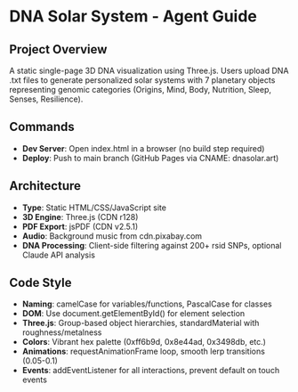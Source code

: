 # DNA Solar System - Agent Guide

## Project Overview
A static single-page 3D DNA visualization using Three.js. Users upload DNA .txt files to generate personalized solar systems with 7 planetary objects representing genomic categories (Origins, Mind, Body, Nutrition, Sleep, Senses, Resilience).

## Commands
- **Dev Server**: Open index.html in a browser (no build step required)
- **Deploy**: Push to main branch (GitHub Pages via CNAME: dnasolar.art)

## Architecture
- **Type**: Static HTML/CSS/JavaScript site
- **3D Engine**: Three.js (CDN r128)
- **PDF Export**: jsPDF (CDN v2.5.1)
- **Audio**: Background music from cdn.pixabay.com
- **DNA Processing**: Client-side filtering against 200+ rsid SNPs, optional Claude API analysis

## Code Style
- **Naming**: camelCase for variables/functions, PascalCase for classes
- **DOM**: Use document.getElementById() for element selection
- **Three.js**: Group-based object hierarchies, standardMaterial with roughness/metalness
- **Colors**: Vibrant hex palette (0xff6b9d, 0x8e44ad, 0x3498db, etc.)
- **Animations**: requestAnimationFrame loop, smooth lerp transitions (0.05-0.1)
- **Events**: addEventListener for all interactions, prevent default on touch events
